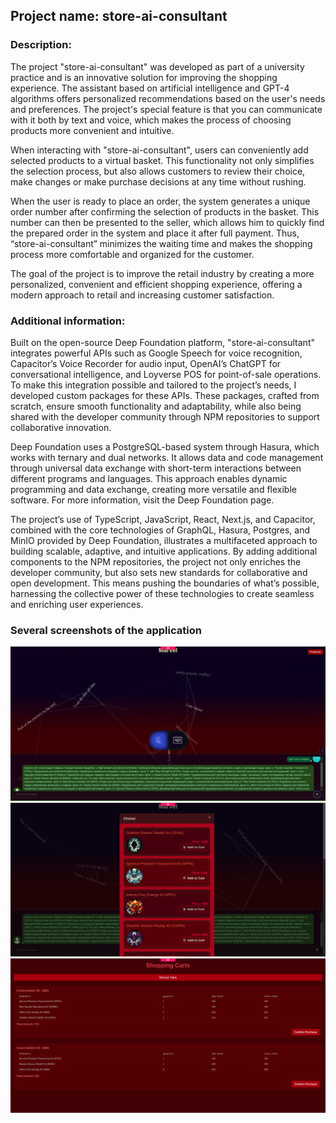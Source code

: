 ## Project name: store-ai-consultant

### Description:

The project "store-ai-consultant" was developed as part of a university practice and is an innovative solution for improving the shopping experience. The assistant based on artificial intelligence and GPT-4 algorithms offers personalized recommendations based on the user's needs and preferences. The project's special feature is that you can communicate with it both by text and voice, which makes the process of choosing products more convenient and intuitive.

When interacting with "store-ai-consultant", users can conveniently add selected products to a virtual basket. This functionality not only simplifies the selection process, but also allows customers to review their choice, make changes or make purchase decisions at any time without rushing.

When the user is ready to place an order, the system generates a unique order number after confirming the selection of products in the basket. This number can then be presented to the seller, which allows him to quickly find the prepared order in the system and place it after full payment. Thus, “store-ai-consultant” minimizes the waiting time and makes the shopping process more comfortable and organized for the customer.

The goal of the project is to improve the retail industry by creating a more personalized, convenient and efficient shopping experience, offering a modern approach to retail and increasing customer satisfaction.

### Additional information:

Built on the open-source Deep Foundation platform, "store-ai-consultant" integrates powerful APIs such as Google Speech for voice recognition, Capacitor’s Voice Recorder for audio input, OpenAI’s ChatGPT for conversational intelligence, and Loyverse POS for point-of-sale operations. To make this integration possible and tailored to the project’s needs, I developed custom packages for these APIs. These packages, crafted from scratch, ensure smooth functionality and adaptability, while also being shared with the developer community through NPM repositories to support collaborative innovation.

Deep Foundation uses a PostgreSQL-based system through Hasura, which works with ternary and dual networks. It allows data and code management through universal data exchange with short-term interactions between different programs and languages. This approach enables dynamic programming and data exchange, creating more versatile and flexible software. For more information, visit the Deep Foundation page.

The project’s use of TypeScript, JavaScript, React, Next.js, and Capacitor, combined with the core technologies of GraphQL, Hasura, Postgres, and MinIO provided by Deep Foundation, illustrates a multifaceted approach to building scalable, adaptive, and intuitive applications. By adding additional components to the NPM repositories, the project not only enriches the developer community, but also sets new standards for collaborative and open development. This means pushing the boundaries of what’s possible, harnessing the collective power of these technologies to create seamless and enriching user experiences.

### Several screenshots of the application
![alt text](image.png)
![alt text](image-1.png)
![alt text](image-2.png)